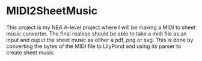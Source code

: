 # MIDI2SheetMusic
This project is my NEA A-level project where I will be making a MIDI to sheet music converter.
The final realese should be able to take a midi file as an input and ouput the sheet music as either a pdf, png or svg.
This is done by converting the bytes of the MIDI file to LilyPond and using its parser to create sheet music.
